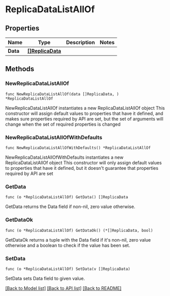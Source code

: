 # ReplicaDataListAllOf

## Properties

Name | Type | Description | Notes
------------ | ------------- | ------------- | -------------
**Data** | [**[]ReplicaData**](ReplicaData.md) |  | 

## Methods

### NewReplicaDataListAllOf

`func NewReplicaDataListAllOf(data []ReplicaData, ) *ReplicaDataListAllOf`

NewReplicaDataListAllOf instantiates a new ReplicaDataListAllOf object
This constructor will assign default values to properties that have it defined,
and makes sure properties required by API are set, but the set of arguments
will change when the set of required properties is changed

### NewReplicaDataListAllOfWithDefaults

`func NewReplicaDataListAllOfWithDefaults() *ReplicaDataListAllOf`

NewReplicaDataListAllOfWithDefaults instantiates a new ReplicaDataListAllOf object
This constructor will only assign default values to properties that have it defined,
but it doesn't guarantee that properties required by API are set

### GetData

`func (o *ReplicaDataListAllOf) GetData() []ReplicaData`

GetData returns the Data field if non-nil, zero value otherwise.

### GetDataOk

`func (o *ReplicaDataListAllOf) GetDataOk() (*[]ReplicaData, bool)`

GetDataOk returns a tuple with the Data field if it's non-nil, zero value otherwise
and a boolean to check if the value has been set.

### SetData

`func (o *ReplicaDataListAllOf) SetData(v []ReplicaData)`

SetData sets Data field to given value.



[[Back to Model list]](../README.md#documentation-for-models) [[Back to API list]](../README.md#documentation-for-api-endpoints) [[Back to README]](../README.md)


